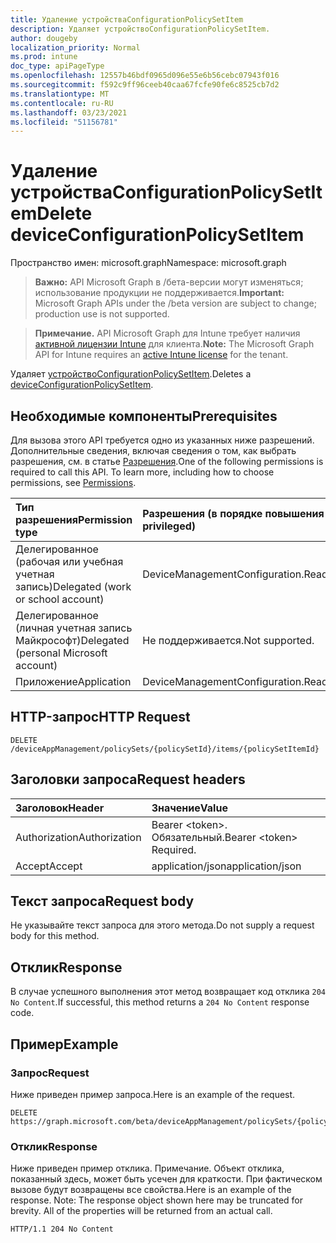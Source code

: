 ```yaml
---
title: Удаление устройстваConfigurationPolicySetItem
description: Удаляет устройствоConfigurationPolicySetItem.
author: dougeby
localization_priority: Normal
ms.prod: intune
doc_type: apiPageType
ms.openlocfilehash: 12557b46bdf0965d096e55e6b56cebc07943f016
ms.sourcegitcommit: f592c9ff96ceeb40caa67fcfe90fe6c8525cb7d2
ms.translationtype: MT
ms.contentlocale: ru-RU
ms.lasthandoff: 03/23/2021
ms.locfileid: "51156781"
---
```

# <a name="delete-deviceconfigurationpolicysetitem"></a><span data-ttu-id="f5ba9-103">Удаление устройстваConfigurationPolicySetItem</span><span class="sxs-lookup"><span data-stu-id="f5ba9-103">Delete deviceConfigurationPolicySetItem</span></span>

<span data-ttu-id="f5ba9-104">Пространство имен: microsoft.graph</span><span class="sxs-lookup"><span data-stu-id="f5ba9-104">Namespace: microsoft.graph</span></span>

> <span data-ttu-id="f5ba9-105">**Важно:** API Microsoft Graph в /бета-версии могут изменяться; использование продукции не поддерживается.</span><span class="sxs-lookup"><span data-stu-id="f5ba9-105">**Important:** Microsoft Graph APIs under the /beta version are subject to change; production use is not supported.</span></span>

> <span data-ttu-id="f5ba9-106">**Примечание.** API Microsoft Graph для Intune требует наличия [активной лицензии Intune](https://go.microsoft.com/fwlink/?linkid=839381) для клиента.</span><span class="sxs-lookup"><span data-stu-id="f5ba9-106">**Note:** The Microsoft Graph API for Intune requires an [active Intune license](https://go.microsoft.com/fwlink/?linkid=839381) for the tenant.</span></span>

<span data-ttu-id="f5ba9-107">Удаляет [устройствоConfigurationPolicySetItem](../resources/intune-policyset-deviceconfigurationpolicysetitem.md).</span><span class="sxs-lookup"><span data-stu-id="f5ba9-107">Deletes a [deviceConfigurationPolicySetItem](../resources/intune-policyset-deviceconfigurationpolicysetitem.md).</span></span>

## <a name="prerequisites"></a><span data-ttu-id="f5ba9-108">Необходимые компоненты</span><span class="sxs-lookup"><span data-stu-id="f5ba9-108">Prerequisites</span></span>
<span data-ttu-id="f5ba9-p101">Для вызова этого API требуется одно из указанных ниже разрешений. Дополнительные сведения, включая сведения о том, как выбрать разрешения, см. в статье [Разрешения](/graph/permissions-reference).</span><span class="sxs-lookup"><span data-stu-id="f5ba9-p101">One of the following permissions is required to call this API. To learn more, including how to choose permissions, see [Permissions](/graph/permissions-reference).</span></span>

|<span data-ttu-id="f5ba9-111">Тип разрешения</span><span class="sxs-lookup"><span data-stu-id="f5ba9-111">Permission type</span></span>|<span data-ttu-id="f5ba9-112">Разрешения (в порядке повышения привилегий)</span><span class="sxs-lookup"><span data-stu-id="f5ba9-112">Permissions (from least to most privileged)</span></span>|
|:---|:---|
|<span data-ttu-id="f5ba9-113">Делегированное (рабочая или учебная учетная запись)</span><span class="sxs-lookup"><span data-stu-id="f5ba9-113">Delegated (work or school account)</span></span>|<span data-ttu-id="f5ba9-114">DeviceManagementConfiguration.ReadWrite.All</span><span class="sxs-lookup"><span data-stu-id="f5ba9-114">DeviceManagementConfiguration.ReadWrite.All</span></span>|
|<span data-ttu-id="f5ba9-115">Делегированное (личная учетная запись Майкрософт)</span><span class="sxs-lookup"><span data-stu-id="f5ba9-115">Delegated (personal Microsoft account)</span></span>|<span data-ttu-id="f5ba9-116">Не поддерживается.</span><span class="sxs-lookup"><span data-stu-id="f5ba9-116">Not supported.</span></span>|
|<span data-ttu-id="f5ba9-117">Приложение</span><span class="sxs-lookup"><span data-stu-id="f5ba9-117">Application</span></span>|<span data-ttu-id="f5ba9-118">DeviceManagementConfiguration.ReadWrite.All</span><span class="sxs-lookup"><span data-stu-id="f5ba9-118">DeviceManagementConfiguration.ReadWrite.All</span></span>|

## <a name="http-request"></a><span data-ttu-id="f5ba9-119">HTTP-запрос</span><span class="sxs-lookup"><span data-stu-id="f5ba9-119">HTTP Request</span></span>
<!-- {
  "blockType": "ignored"
}
-->
``` http
DELETE /deviceAppManagement/policySets/{policySetId}/items/{policySetItemId}
```

## <a name="request-headers"></a><span data-ttu-id="f5ba9-120">Заголовки запроса</span><span class="sxs-lookup"><span data-stu-id="f5ba9-120">Request headers</span></span>
|<span data-ttu-id="f5ba9-121">Заголовок</span><span class="sxs-lookup"><span data-stu-id="f5ba9-121">Header</span></span>|<span data-ttu-id="f5ba9-122">Значение</span><span class="sxs-lookup"><span data-stu-id="f5ba9-122">Value</span></span>|
|:---|:---|
|<span data-ttu-id="f5ba9-123">Authorization</span><span class="sxs-lookup"><span data-stu-id="f5ba9-123">Authorization</span></span>|<span data-ttu-id="f5ba9-124">Bearer &lt;token&gt;. Обязательный.</span><span class="sxs-lookup"><span data-stu-id="f5ba9-124">Bearer &lt;token&gt; Required.</span></span>|
|<span data-ttu-id="f5ba9-125">Accept</span><span class="sxs-lookup"><span data-stu-id="f5ba9-125">Accept</span></span>|<span data-ttu-id="f5ba9-126">application/json</span><span class="sxs-lookup"><span data-stu-id="f5ba9-126">application/json</span></span>|

## <a name="request-body"></a><span data-ttu-id="f5ba9-127">Текст запроса</span><span class="sxs-lookup"><span data-stu-id="f5ba9-127">Request body</span></span>
<span data-ttu-id="f5ba9-128">Не указывайте текст запроса для этого метода.</span><span class="sxs-lookup"><span data-stu-id="f5ba9-128">Do not supply a request body for this method.</span></span>

## <a name="response"></a><span data-ttu-id="f5ba9-129">Отклик</span><span class="sxs-lookup"><span data-stu-id="f5ba9-129">Response</span></span>
<span data-ttu-id="f5ba9-130">В случае успешного выполнения этот метод возвращает код отклика `204 No Content`.</span><span class="sxs-lookup"><span data-stu-id="f5ba9-130">If successful, this method returns a `204 No Content` response code.</span></span>

## <a name="example"></a><span data-ttu-id="f5ba9-131">Пример</span><span class="sxs-lookup"><span data-stu-id="f5ba9-131">Example</span></span>

### <a name="request"></a><span data-ttu-id="f5ba9-132">Запрос</span><span class="sxs-lookup"><span data-stu-id="f5ba9-132">Request</span></span>
<span data-ttu-id="f5ba9-133">Ниже приведен пример запроса.</span><span class="sxs-lookup"><span data-stu-id="f5ba9-133">Here is an example of the request.</span></span>
``` http
DELETE https://graph.microsoft.com/beta/deviceAppManagement/policySets/{policySetId}/items/{policySetItemId}
```

### <a name="response"></a><span data-ttu-id="f5ba9-134">Отклик</span><span class="sxs-lookup"><span data-stu-id="f5ba9-134">Response</span></span>
<span data-ttu-id="f5ba9-p102">Ниже приведен пример отклика. Примечание. Объект отклика, показанный здесь, может быть усечен для краткости. При фактическом вызове будут возвращены все свойства.</span><span class="sxs-lookup"><span data-stu-id="f5ba9-p102">Here is an example of the response. Note: The response object shown here may be truncated for brevity. All of the properties will be returned from an actual call.</span></span>
``` http
HTTP/1.1 204 No Content
```




